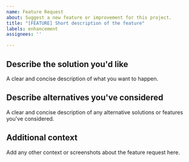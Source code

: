 ```yaml
---
name: Feature Request
about: Suggest a new feature or improvement for this project.
title: "[FEATURE] Short description of the feature"
labels: enhancement
assignees: ''

---
```


## Describe the solution you'd like
A clear and concise description of what you want to happen.

## Describe alternatives you've considered
A clear and concise description of any alternative solutions or features you've considered.

## Additional context
Add any other context or screenshots about the feature request here.
